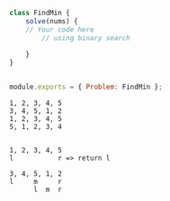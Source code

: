 
```js
class FindMin {
	solve(nums) {
	// Your code here
		// using binary search
		
	}
}


module.exports = { Problem: FindMin };
```


```
1, 2, 3, 4, 5
3, 4, 5, 1, 2
1, 2, 3, 4, 5
5, 1, 2, 3, 4
```


```

1, 2, 3, 4, 5
l           r => return l
```

```
3, 4, 5, 1, 2
l     m     r
	  l  m  r
```










